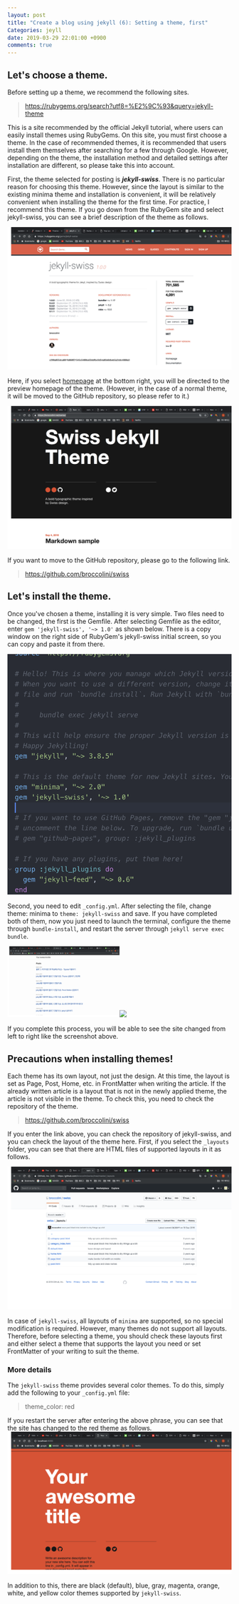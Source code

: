 ```yaml
---
layout: post
title: "Create a blog using jekyll (6): Setting a theme, first"
Categories: jeyll
date: 2019-03-29 22:01:00 +0900
comments: true
---
```


## Let's choose a theme.

Before setting up a theme, we recommend the following sites.

> <https://rubygems.org/search?utf8=%E2%9C%93&query=jekyll-theme>

This is a site recommended by the official Jekyll tutorial, where users can easily install themes using RubyGems. On this site, you must first choose a theme. In the case of recommended themes, it is recommended that users install them themselves after searching for a few through Google. However, depending on the theme, the installation method and detailed settings after installation are different, so please take this into account.

First, the theme selected for posting is ***jekyll-swiss***. There is no particular reason for choosing this theme. However, since the layout is similar to the existing minima theme and installation is convenient, it will be relatively convenient when installing the theme for the first time. For practice, I recommend this theme. If you go down from the RubyGem site and select jekyll-swiss, you can see a brief description of the theme as follows.

![Jekyll-swiss Rubygem Homepage](https://github.com/newjin87/storage/blob/master/_img/jekyll/rubygem.png?raw=true)

Here, if you select [homepage](https://broccolini.net/swiss/) at the bottom right, you will be directed to the preview homepage of the theme. (However, in the case of a normal theme, it will be moved to the GitHub repository, so please refer to it.)

![jekyll-swiss preview homepage](https://github.com/newjin87/storage/blob/master/_img/jekyll/swiss.png?raw=true)

If you want to move to the GitHub repository, please go to the following link.

> <https://github.com/broccolini/swiss>


## Let's install the theme.

Once you've chosen a theme, installing it is very simple. Two files need to be changed, the first is the Gemfile. After selecting Gemfile as the editor, enter `gem 'jekyll-swiss', '~> 1.0'` as shown below. There is a copy window on the right side of RubyGem's jekyll-swiss initial screen, so you can copy and paste it from there.

![edit gemfile](https://github.com/newjin87/storage/blob/master/_img/jekyll/gemfile.png?raw=true)

Second, you need to edit `_config.yml`. After selecting the file, change theme: minima to `theme: jekyll-swiss` and save. If you have completed both of them, now you just need to launch the terminal, configure the theme through `bundle-install`, and restart the server through `jekyll serve exec bundle`.

<img src="https://github.com/newjin87/storage/blob/master/_img/jekyll/site.png?raw=true" width="50%"><img src="https://github .com/newjin87/storage/blob/master/_img/jekyll/site1.png?raw=true" width="50%">

If you complete this process, you will be able to see the site changed from left to right like the screenshot above.


## Precautions when installing themes!

Each theme has its own layout, not just the design. At this time, the layout is set as Page, Post, Home, etc. in FrontMatter when writing the article. If the already written article is a layout that is not in the newly applied theme, the article is not visible in the theme. To check this, you need to check the repository of the theme.

> <https://github.com/broccolini/swiss>

If you enter the link above, you can check the repository of jekyll-swiss, and you can check the layout of the theme here. First, if you select the `_layouts` folder, you can see that there are HTML files of supported layouts in it as follows.

![Layout of jekyll-swiss](https://github.com/newjin87/storage/blob/master/_img/jekyll/swiss1.png?raw=true)

 In case of `jekyll-swiss`, all layouts of `minima` are supported, so no special modification is required. However, many themes do not support all layouts. Therefore, before selecting a theme, you should check these layouts first and either select a theme that supports the layout you need or set FrontMatter of your writing to suit the theme.


### More details

The `jekyll-swiss` theme provides several color themes. To do this, simply add the following to your `_config.yml` file:

> theme_color: red

If you restart the server after entering the above phrase, you can see that the site has changed to the red theme as follows.
![Red theme](https://github.com/newjin87/storage/blob/master/_img/jekyll/swiss2.png?raw=true)

In addition to this, there are black (default), blue, gray, magenta, orange, white, and yellow color themes supported by `jekyll-swiss`.